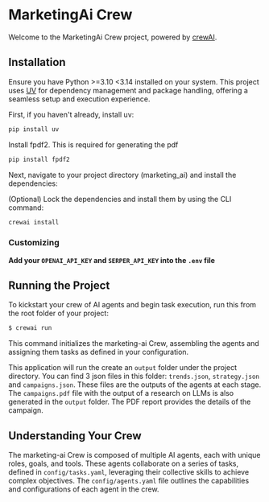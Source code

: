 # MarketingAi Crew

Welcome to the MarketingAi Crew project, powered by [crewAI](https://crewai.com). 

## Installation

Ensure you have Python >=3.10 <3.14 installed on your system. This project uses [UV](https://docs.astral.sh/uv/) for dependency management and package handling, offering a seamless setup and execution experience.

First, if you haven't already, install uv:

```bash
pip install uv
```

Install fpdf2. This is required for generating the pdf

```bash
pip install fpdf2
```

Next, navigate to your project directory (marketing_ai) and install the dependencies:

(Optional) Lock the dependencies and install them by using the CLI command:
```bash
crewai install
```
### Customizing

**Add your `OPENAI_API_KEY` and `SERPER_API_KEY` into the `.env` file**


## Running the Project

To kickstart your crew of AI agents and begin task execution, run this from the root folder of your project:

```bash
$ crewai run
```

This command initializes the marketing-ai Crew, assembling the agents and assigning them tasks as defined in your configuration.

This application will run the create an `output` folder under the project directory.
You can find 3 json files in this folder: `trends.json`, `strategy.json` and `campaigns.json`. 
These files are the outputs of the agents at each stage.
The `campaigns.pdf` file with the output of a research on LLMs is also generated in the `output` folder.
The PDF report provides the details of the campaign.

## Understanding Your Crew

The marketing-ai Crew is composed of multiple AI agents, each with unique roles, goals, and tools. These agents collaborate on a series of tasks, defined in `config/tasks.yaml`, leveraging their collective skills to achieve complex objectives. The `config/agents.yaml` file outlines the capabilities and configurations of each agent in the crew.

